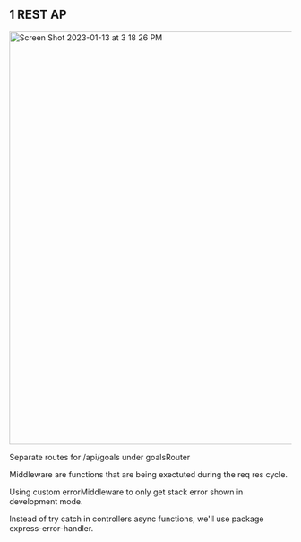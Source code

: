 ## 1 REST AP

<img width="736" alt="Screen Shot 2023-01-13 at 3 18 26 PM" src="https://user-images.githubusercontent.com/81769855/212429704-e9da896e-822f-4b71-b60c-6c1a066981db.png">

Separate routes for /api/goals under goalsRouter

Middleware are functions that are being exectuted during the req res cycle.

Using custom errorMiddleware to only get stack error shown in development mode.

Instead of try catch in controllers async functions, we'll use package express-error-handler.
